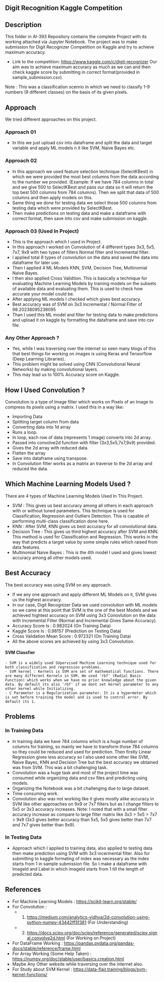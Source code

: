 ## Digit Recognition Kaggle Competition ##

## Description ##
This folder in AI-393 Repository contains the complete Project with its working attached via Jupyter Notebook. The project was to make submission for Digit Recognizer Competition on Kaggle and try to achieve maximum accuracy.
  - Link to the competition: https://www.kaggle.com/c/digit-recognizer
Our aim was to achieve maximum accuracy as much as we can and then check kaggle score by submitting in correct format(provided in sample_submission.csv).

Note : This was a classification scenrio in which we need to classify 1-9 numbers (9 different classes) on the basis of its given pixels.

## Approach ##
We tried different approaches on this project.
### Approach 01 ###
  - In this we just upload csv into dataframe and split the data and target variable and apply ML models n it like SVM, Naive Bayes etc.
### Approach 02 ###
  - In this approach we used feature selection technique (SelectKBest) in which we were provided the most best columns from the data according to the number we provided. (Example: If we have 784  columns in total and we give 500 to SelectKBest and pass our data so it will return the top best 500 columns from 784 columns). Then we split that data of 500 columns and then apply models on this.
  - Same thing we done for testing data we select those 500 columns from testing data which were provided by SelectKBest.
  - Then make predictions on testing data and make a dataframe with correct format, then save into csv and make submission on kaggle.
### Approach 03 (Used In Project) ###
  - This is the approach which I used in Project.
  - In this approach I worked on Convolution of 4 different types 3x3, 5x5, 7x7, 9x9 with two types of filters Normal filter and Incremental filter.
  - I applied total 8 types of convolution on the data and saved the data into dataframe for later use.
  - Then I applied 4 ML Models KNN, SVM, Decision Tree, Multinomial Naive Bayes.
  - I then also applied Cross Validtion. This is basically a technique for evaluating Machine Learning Models by training models on the subsets of available data and evaluating them. This is used to check how accurate your model could be.
  - After applying ML models I checked which gives best accuracy.
  - Best accuracy was of SVM on 3x3 Incremental / Normal Filter of 98.20238095238095
  - Than I used this ML model and filter for testing data to make predictions and upload it on kaggle by formatting the dataframe and save into csv file.
### Any Other Approach ? ###
  - Yes, while I was traversing over the internet so seen many blogs of this that best things for working on images is using Keras and Tensorflow (Deep Learning Libraries).
  - This problem might be solved using CNN (Convolutional Neural Networks) by making convolutional layers.
  - This may lead us to 100% Accuracy score on Kaggle.

## How I Used Convolution ? ##
Convolution is a type of Image filter which works on Pixels of an Image to compress its pixels using a matrix.
I used this in a way like:
  - Importing Data
  - Splitting target column from data
  - Converting data into 1d array
  - Runs a loop.
  - In loop, each row of data (represents 1 image) converts into 2d array.
  - Passed into convolve2d function with filter (3x3,5x5,7x7,9x9) provided.
  - Gives the 2d array with reduced data.
  - Flatten the array
  - Save into dataframe using transpose.
  - In Convolution filter works as a matrix an traverse to the 2d array and reduced the data.
  
## Which Machine Learning Models Used ? ##
There are 4 types of Machine Learning Models Used In This Project.
  - SVM : This gives us best accuracy among all others in each approach with or without tuned parameters. This technique is used for Classification, Regression and Outliers Detection. This is capable of performing multi-class classification done here. 
  - KNN : After SVM, KNN gives us best accuracy for all convolutional data.
  - Decision Tree : This gives us third highest accuracy after SVM and KNN. This method is used for Classification and Regression. This works in the way that predicts a target value by some simple rules which raised from data features.
  - Multinomial Naive Bayes : This is the 4th model I used and gives lowest accuracy among all other models used.

## Best Accuracy ##
The best accuracy was using SVM on any approach.
  - If we any one approach and apply different ML Models on it, SVM gives us the highest accuracy.
  - In our case, Digit Recognizer Data we used convolution with ML models so we came at this point that SVM is the one of the best Models and we achieved hightest accuracy on SVM using 3x3 Conovlution on the data with Incremental Filter (Normal and Incremental Gives Same Accuracy).
  - Accuracy Score Is : 0.982024 (On Training Data)
  - Kaggle Score Is : 0.98157 (Prediction on Testing Data)
  - Cross Validation Mean Score : 0.972321 (On Training Data)
  - All the above scores are achieved by using 3x3 Convolution.
  #### SVM Classfier ####
    - SVM is a widely used SUpervised Machine Learning technique used for both classification and regression problems.
    - SVM kernel : Kernels is SVM are set of mathematical functions. There are many different Kernels in SVM. We used 'rbf' (Radial Basis Function) which works when we have no prior knowledge about the given data. By default its also 'rbf' if we dont set kernel parameter to any other kernel while Initializing.
    - C Parameter is a Regularization parameter. It is a hypermeter which is set before training the model and is used to control error. By default its 1.

## Problems ##
### In Training Data ###
   - In training data we have 784 columns which is a huge number of columns for training, so mainly we have to transform those 784 columns so they could be reduced and used for prediction. Then firstly Linear Regression gives less accuracy so I also used some other like SVM, Naive Bayes, KNN and Decision Tree but the best accuracy we obtained was from SVM. This was a bit challenging task. 
   - Convolution was a huge task and most of the project time was consumed while organizing data and csv files and predicting using models.
   - Organizing the Notebook was a bit challenging due to large dataset.
   - Time consuming work.
   - Convolution also was not working like it gives mostly alike accuracy in SVM like other approaches on 9x9 or 7x7 filters but as I change filters to 5x5 or 3x3 accuracy increases.
   Note: I noted that with a small filter accuracy increase as compare to large filter matrix like 3x3 > 5x5 > 7x7 > 9x9 (3x3 gives better accuracy than 5x5, 5x5 gives better than 7x7 and 7x7 gives better than 9x9).
### In Testing Data ###
   - Approach which I applied to training data, also applied to testing data then make prediction using SVM with 3x3 incermental filter. Also for submitting to kaggle formating of index was necessary as the index starts from 1 in sample submission file. So I make a dataframe with ImageId and Label in which ImageId starts from 1 till the length of predicted data.

## References ##
  - For Machine Learning Models : https://scikit-learn.org/stable/
  - For Convolution : 
    - 1) https://medium.com/analytics-vidhya/2d-convolution-using-python-numpy-43442ff5f381 (For Understanding)
    - 2) https://docs.scipy.org/doc/scipy/reference/generated/scipy.signal.convolve2d.html (For Working on Project)
  - For DataFrame Working : https://pandas.pydata.org/pandas-docs/stable/reference/frame.html
  - For Array Working (Some Help Taken) : https://numpy.org/doc/stable/user/basics.creation.html
  - Maybe Any Other website while traversing over the internet also.
  - For Study about SVM Kernel : https://data-flair.training/blogs/svm-kernel-functions/
